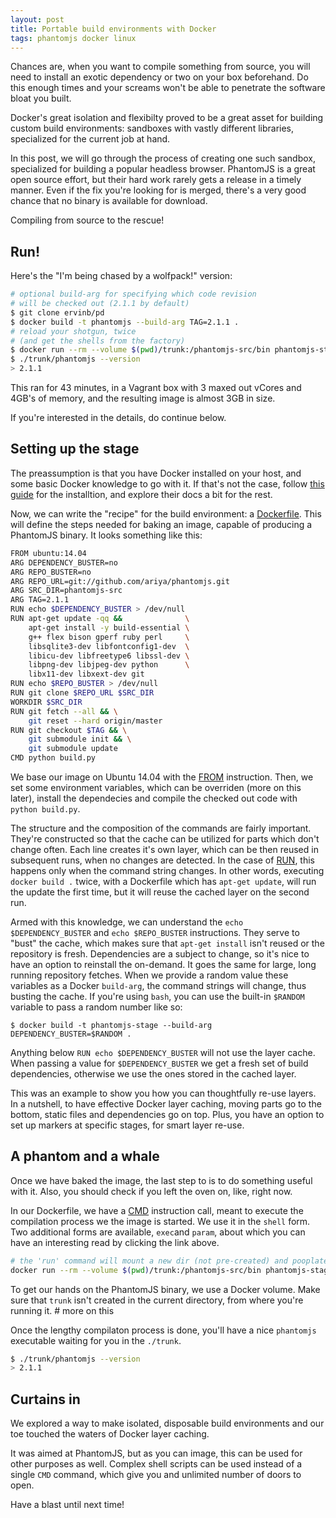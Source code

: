 ```yaml
---
layout: post
title: Portable build environments with Docker
tags: phantomjs docker linux
---
```


Chances are, when you want to compile something from source, you will need to
install an exotic dependency or two on your box beforehand. Do this enough times
and your screams won't be able to penetrate the software bloat you built.

Docker's great isolation and flexibilty proved to be a great asset for building
custom build environments: sandboxes with vastly different libraries, specialized
for the current job at hand.

In this post, we will go through the process of creating one such sandbox, specialized
for building a popular headless browser. PhantomJS is a great open source effort,
but their hard work rarely gets a release in a timely manner. Even if the fix
you're looking for is merged, there's a very good chance that no binary is available
for download.

Compiling from source to the rescue!

## Run!

Here's the "I'm being chased by a wolfpack!" version:

```sh
# optional build-arg for specifying which code revision
# will be checked out (2.1.1 by default)
$ git clone ervinb/pd
$ docker build -t phantomjs --build-arg TAG=2.1.1 .
# reload your shotgun, twice
# (and get the shells from the factory)
$ docker run --rm --volume $(pwd)/trunk:/phantomjs-src/bin phantomjs-stage
$ ./trunk/phantomjs --version
> 2.1.1
```

This ran for 43 minutes, in a Vagrant box with 3 maxed out vCores and 4GB's of memory,
and the resulting image is almost 3GB in size.

If you're interested in the details, do continue below.

## Setting up the stage

The preassumption is that you have Docker installed on your host,
and some basic Docker knowledge to go with it. If that's not the case,
follow [this guide](https://docs.docker.com/engine/installation/) for the installtion,
and explore their docs a bit for the rest.

Now, we can write the "recipe" for the build environment: a [Dockerfile](https://docs.docker.com/engine/reference/builder/).
This will define the steps needed for baking an image, capable of producing a PhantomJS
binary. It looks something like this:

```sh
FROM ubuntu:14.04
ARG DEPENDENCY_BUSTER=no
ARG REPO_BUSTER=no
ARG REPO_URL=git://github.com/ariya/phantomjs.git
ARG SRC_DIR=phantomjs-src
ARG TAG=2.1.1
RUN echo $DEPENDENCY_BUSTER > /dev/null
RUN apt-get update -qq &&              \
    apt-get install -y build-essential \
    g++ flex bison gperf ruby perl     \
    libsqlite3-dev libfontconfig1-dev  \
    libicu-dev libfreetype6 libssl-dev \
    libpng-dev libjpeg-dev python      \
    libx11-dev libxext-dev git
RUN echo $REPO_BUSTER > /dev/null
RUN git clone $REPO_URL $SRC_DIR
WORKDIR $SRC_DIR
RUN git fetch --all && \
    git reset --hard origin/master
RUN git checkout $TAG && \
    git submodule init && \
    git submodule update
CMD python build.py
```
We base our image on Ubuntu 14.04 with the [FROM](https://docs.docker.com/engine/reference/builder/#/from)
instruction. Then, we set some environment variables, which can be overriden (more on this later),
install the dependecies and compile the checked out code with `python build.py`.

The structure and the composition of the commands are fairly important. They're
constructed so that the cache can be utilized for parts which don't change often.
Each line creates it's own layer, which can be then reused in subsequent runs,
when no changes are detected. In the case of [RUN](https://docs.docker.com/engine/reference/builder/#/run),
this happens only when the command string changes. In other words, executing
`docker build .` twice, with a Dockerfile which has `apt-get update`, will run the
update the first time, but it will reuse the cached layer on the second run.

Armed with this knowledge, we can understand the `echo $DEPENDENCY_BUSTER` and
`echo $REPO_BUSTER` instructions. They serve to "bust" the cache, which makes sure that
`apt-get install` isn't reused or the repository is fresh.
Dependencies are a subject to change, so it's nice to have an option to reinstall the on-demand.
It goes the same for large, long running repository fetches. When we provide a random
value these variables as a Docker `build-arg`, the command strings will change, thus
busting the cache.
If you're using `bash`, you can use the built-in `$RANDOM` variable to pass a
random number like so:

```
$ docker build -t phantomjs-stage --build-arg DEPENDENCY_BUSTER=$RANDOM .
```

Anything below `RUN echo $DEPENDENCY_BUSTER` will not use the layer cache. When
passing a value for `$DEPENDENCY_BUSTER` we get a fresh set of build dependencies,
otherwise we use the ones stored in the cached layer.

This was an example to show you how you can thoughtfully re-use layers. In a nutshell,
to have effective Docker layer caching, moving parts go to the bottom, static files and
dependencies go on top. Plus, you have an option to set up markers at specific stages,
for smart layer re-use.

## A phantom and a whale

Once we have baked the image, the last step to is to do something useful with it. Also,
you should check if you left the oven on, like, right now.

In our Dockerfile, we have a [CMD](https://docs.docker.com/engine/reference/builder/#/cmd)
instruction call, meant to execute the compilation process we the image is started.
We use it in the `shell` form. Two additional forms are available, `exec`and `param`,
about which you can have an interesting read by clicking the link above.

```sh
# the 'run' command will mount a new dir (not pre-created) and pooplate it after build
docker run --rm --volume $(pwd)/trunk:/phantomjs-src/bin phantomjs-stage
```

To get our hands on the PhantomJS binary, we use a Docker volume. Make sure that `trunk`
isn't created in the current directory, from where you're running it. # more on this

Once the lengthy compilaton process is done, you'll have a nice `phantomjs` executable waiting
for you in the `./trunk`.

```sh
$ ./trunk/phantomjs --version
> 2.1.1
```

## Curtains in

We explored a way to make isolated, disposable build environments and our toe touched the
waters of Docker layer caching.

It was aimed at PhantomJS, but as you can image, this can be used for other purposes as well.
Complex shell scripts can be used instead of a single `CMD` command, which give you and unlimited
number of doors to open.

Have a blast until next time!
